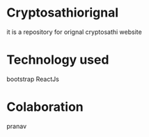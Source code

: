 # Cryptosathiorignal
it is a repository for orignal cryptosathi website
# Technology used
bootstrap
ReactJs
# Colaboration
pranav
